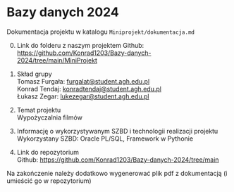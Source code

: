 # Bazy danych 2024

Dokumentacja projektu w katalogu `Miniprojekt/dokumentacja.md`

0) Link do folderu z naszym projektem
   Github: https://github.com/Konrad1203/Bazy-danych-2024/tree/main/MiniProjekt

1) Skład grupy  
   Tomasz Furgała: furgalat@student.agh.edu.pl  
   Konrad Tendaj: konradtendaj@student.agh.edu.pl  
   Łukasz Zegar: lukezegar@student.agh.edu.pl  
   
3) Temat projektu  
   Wypożyczalnia filmów

5) Informację o wykorzystywanym SZBD i technologii realizacji projektu  
   Wykorzystany SZBD: Oracle PL/SQL, Framework w Pythonie

7) Link do repozytorium  
   Github: https://github.com/Konrad1203/Bazy-danych-2024/tree/main

Na zakończenie należy dodatkowo wygenerować plik pdf z dokumentacją (i umieścić go w repozytorium)
